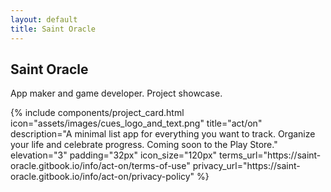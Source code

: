 ```yaml
---
layout: default
title: Saint Oracle
---
```


<div class="projects-page">
  <aside class="projects-sidebar">
    <h1 class="md-typescale-display-small">Saint Oracle</h1>
    <p class="md-typescale-body-medium">
      App maker and game developer. Project showcase.
    </p>
  </aside>

  <main class="projects-list">
    {% include components/project_card.html
       icon="assets/images/cues_logo_and_text.png"
       title="act/on"
       description="A minimal list app for everything you want to track. Organize your life and celebrate progress. Coming soon to the Play Store."
       elevation="3"
       padding="32px"
       icon_size="120px"
       terms_url="https://saint-oracle.gitbook.io/info/act-on/terms-of-use"
       privacy_url="https://saint-oracle.gitbook.io/info/act-on/privacy-policy"
    %}
  </main>
</div>
